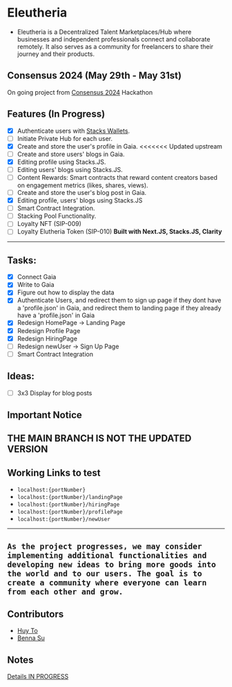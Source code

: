 # Eleutheria

- Eleutheria is a Decentralized Talent Marketplaces/Hub where businesses and independent professionals connect and collaborate remotely. It also serves as a community for freelancers to share their journey and their products.

## Consensus 2024 (May 29th - May 31st) 
On going project from [Consensus 2024](https://consensus2024.coindesk.com/) Hackathon

## Features (In Progress)
- [x] Authenticate users with [Stacks Wallets](https://www.stacks.co/explore/find-a-wallet#walletsearch).
- [ ] Initiate Private Hub for each user.
- [x] Create and store the user's profile in Gaia.
<<<<<<< Updated upstream
- [ ] Create and store users' blogs in Gaia.
- [x] Editing profile using Stacks.JS.
- [ ] Editing users' blogs using Stacks.JS.
- [ ] Content Rewards: Smart contracts that reward content creators based on engagement metrics (likes, shares, views).
- [ ] Create and store the user's blog post in Gaia.
- [x] Editing profile, users' blogs using Stacks.JS
- [ ] Smart Contract Integration. 
- [ ] Stacking Pool Functionality.
- [ ] Loyalty NFT (SIP-009)
- [ ] Loyalty Elutheria Token (SIP-010)
**Built with Next.JS, Stacks.JS, Clarity**

---
## Tasks:
- [x] Connect Gaia
- [x] Write to Gaia
- [x] Figure out how to display the data
- [x] Authenticate Users, and redirect them to sign up page if they dont have a 'profile.json' in Gaia, and redirect them to landing page if they already have a 'profile.json' in Gaia
- [x] Redesign HomePage -> Landing Page
- [x] Redesign Profile Page
- [x] Redesign HiringPage
- [ ] Redesign newUser -> Sign Up Page
- [ ] Smart Contract Integration

## Ideas:
- [ ] 3x3 Display for blog posts


## Important Notice
**THE MAIN BRANCH IS NOT THE UPDATED VERSION**
---

## Working Links to test
- `localhost:{portNumber}`
- `localhost:{portNumber}/landingPage`
- `localhost:{portNumber}/hiringPage`
- `localhost:{portNumber}/profilePage`
- `localhost:{portNumber}/newUser`


---

`As the project progresses, we may consider implementing additional functionalities and developing new ideas to bring more goods into the world and to our users. The goal is to create a community where everyone can learn from each other and grow.`
---

## Contributors
- [Huy To](www.linkedin.com/in/huyto5689)
- [Benna Su](https://www.linkedin.com/in/bsu6/)

## Notes
[Details IN PROGRESS](https://hackmd.io/tA7YbXG7QDadCjxjb5wc8Q)